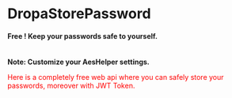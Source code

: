 # DropaStorePassword


<h4>Free ! Keep your passwords safe to yourself.</h4>
<br>
<b>Note: Customize your AesHelper settings.</b><br>
<p style="color:red;">Here is a completely free web api where you can safely store your passwords, moreover with JWT Token.</p>
